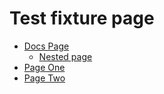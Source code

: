 # Test fixture page

- [Docs Page](/docs)
    - [Nested page](/docs/nested)
- [Page One](/page-one)		
- [Page Two](/page-two)		